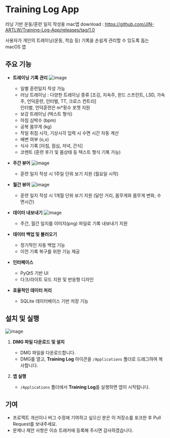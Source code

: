# Training Log App
러닝 기반 운동/훈련 일지 작성용 mac앱
download : https://github.com/JIN-ARTLW/Training-Log-App/releases/tag/1.0  
  
  
사용자가 개인의 트레이닝(운동, 학습 등) 기록을 손쉽게 관리할 수 있도록 돕는 macOS 앱

## 주요 기능

- **트레이닝 기록 관리**
  ![image](https://github.com/user-attachments/assets/0a64d12e-8a65-40b1-8b6b-9f7b4affe470)
  - 일별 훈련일지 작성 가능
  - 러닝 트레이닝 : 다양한 트레이닝 종류
    [조깅, 지속주, 윈드 스프린트, LSD, 가속주, 언덕훈련, 인터벌, TT, 크로스 컨트리]  
    인터벌, 언덕훈련은 m*횟수 포맷 지원
  - 보강 트레이닝 (텍스트 형식)
  - 아침 심박수 (bpm)
  - 공복 몸무게 (kg)
  - 작일 취침 시각, 기상시각 입력 시 수면 시간 자동 계산
  - 배변 여부 (o,x)
  - 식사 기록
    [아침, 점심, 저녁, 간식]
  - 코멘트 (훈련 후기 및 몸상태 등 텍스트 형식 기록 가능)
 
- **주간 뷰어**
  ![image](https://github.com/user-attachments/assets/1e39bfb7-193c-439c-a78a-0a4cb3f61454)
  - 훈련 일지 작성 시 1주일 단위 보기 지원 (월요일 시작)

- **월간 뷰어**
  ![image](https://github.com/user-attachments/assets/ecd15901-db0d-496a-83fa-3f88acd72e82)
  - 훈련 일지 작성 시 1개월 단위 보기 지원 (달린 거리, 몸무게와 몸무게 변화, 수면시간)

- **데이터 내보내기**
  ![image](https://github.com/user-attachments/assets/45d1c202-b59c-4744-98bb-05ab6c5225d8)
  - 주간, 월간 일지를 이미지(png) 파일로 기록 내보내기 지원  

- **데이터 백업 및 불러오기**  
  - 정기적인 자동 백업 기능  
  - 이전 기록 복구를 위한 기능 제공

- **인터페이스**  
  - PyQt5 기반 UI  
  - 다크/라이트 모드 지원 및 반응형 디자인

- **효율적인 데이터 처리**  
  - SQLite 데이터베이스 기반 저장 기능

## 설치 및 실행
![image](https://github.com/user-attachments/assets/bcf2eb39-72cf-4d7b-91ef-f48ee51c37bb)
1. **DMG 파일 다운로드 및 설치**  
   - DMG 파일을 다운로드합니다.  
   - DMG를 열고, **Training Log** 아이콘을 `/Applications` 폴더로 드래그하여 복사합니다.

2. **앱 실행**  
   - `/Applications` 폴더에서 **Training Log**를 실행하면 앱이 시작됩니다.


## 기여

- 프로젝트 개선이나 버그 수정에 기여하고 싶으신 분은 이 저장소를 포크한 후 Pull Request를 보내주세요.
- 문제나 제안 사항은 이슈 트래커에 등록해 주시면 감사하겠습니다.
